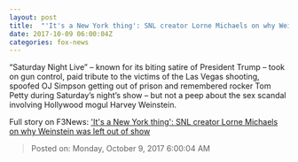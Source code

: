 ```yaml
---
layout: post
title:  "'It's a New York thing': SNL creator Lorne Michaels on why Weinstein was left out of show"
date: 2017-10-09 06:00:04Z
categories: fox-news
---
```


“Saturday Night Live” – known for its biting satire of President Trump – took on gun control, paid tribute to the victims of the Las Vegas shooting, spoofed OJ Simpson getting out of prison and remembered rocker Tom Petty during Saturday’s night’s show – but not a peep about the sex scandal involving Hollywood mogul Harvey Weinstein.


Full story on F3News: ['It's a New York thing': SNL creator Lorne Michaels on why Weinstein was left out of show](http://www.f3nws.com/n/KkKYg)

> Posted on: Monday, October 9, 2017 6:00:04 AM
